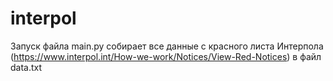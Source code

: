 # interpol
Запуск файла main.py собирает все данные с красного листа Интерпола (https://www.interpol.int/How-we-work/Notices/View-Red-Notices) в файл data.txt
